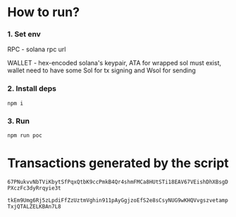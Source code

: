 # How to run?

### 1. Set env
RPC - solana rpc url

WALLET - hex-encoded solana's keypair, ATA for wrapped sol must exist, wallet need to have some Sol for tx signing and Wsol for sending

### 2. Install deps
`npm i`

### 3. Run
`npm run poc`


# Transactions generated by the script
`67PNukvvNbTViKbytSfPqxQtbK9ccPmkB4Qr4shmFMCa8HUtSTi18EAV67VEishDhXBsgDPXczFc3dyRrqyie3t`

`tkEm9Umg6Rj5zLpdiFfZzUztmVghin911pAyGgjzoEfS2e8sCsyNUG9wKHQVvgszvetampTxjQTALZELKBAn7L8`
